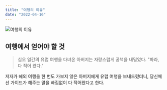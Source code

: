 ```yaml
---
title: "여행의 이유"
date: "2022-04-16"
---
```


![여행의 이유](https://img7.yna.co.kr/etc/inner/KR/2019/06/28/AKR20190628039400005_01_i_P4.jpg)

## 여행에서 얻어야 할 것

> 십오 일간의 유럽 여행을 다녀온 아버지는 자랑스럽게 공책을 내밀었다.
> "봐라, 다 적어 왔다."

저자가 헤외 여행을 한 번도 가보지 않은 아버지에게 유럽 여행을 보내드렸더니,
당신께선 가이드가 해주는 말을 빠짐없이 다 적어왔다고 한다.
